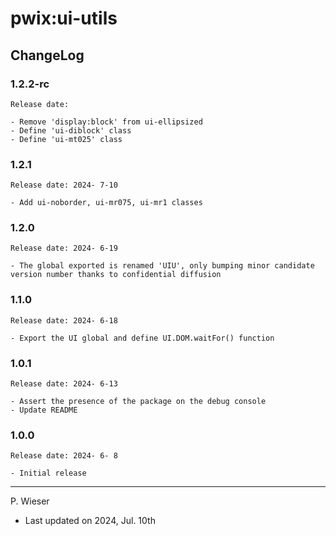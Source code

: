 # pwix:ui-utils

## ChangeLog

### 1.2.2-rc

    Release date: 

    - Remove 'display:block' from ui-ellipsized
    - Define 'ui-diblock' class
    - Define 'ui-mt025' class

### 1.2.1

    Release date: 2024- 7-10

    - Add ui-noborder, ui-mr075, ui-mr1 classes

### 1.2.0

    Release date: 2024- 6-19

    - The global exported is renamed 'UIU', only bumping minor candidate version number thanks to confidential diffusion

### 1.1.0

    Release date: 2024- 6-18

    - Export the UI global and define UI.DOM.waitFor() function

### 1.0.1

    Release date: 2024- 6-13

    - Assert the presence of the package on the debug console
    - Update README

### 1.0.0

    Release date: 2024- 6- 8

    - Initial release

---
P. Wieser
- Last updated on 2024, Jul. 10th
